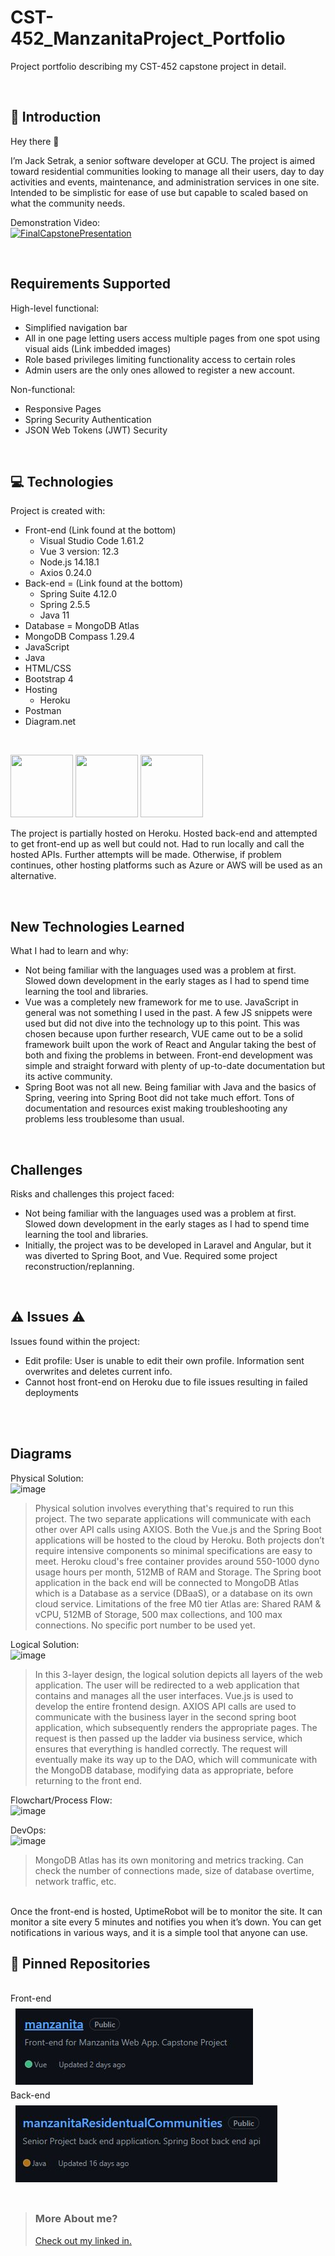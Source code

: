 # CST-452_ManzanitaProject_Portfolio
Project portfolio describing my CST-452 capstone project in detail.


<br>
<!-- Introduction to the project. What problem did I aim to solve and why? -->

## 📝 Introduction

Hey there 👋

I’m Jack Setrak, a senior software developer at GCU. The project is aimed toward residential communities looking to manage all their users, day to day activities and events, maintenance, and administration services in one site. Intended to be simplistic for ease of use but capable to scaled based on what the community needs. 

Demonstration Video: <br>
[![FinalCapstonePresentation](https://img.youtube.com/vi/fSnTTAuYv7M/0.jpg)](https://www.youtube.com/watch?v=fSnTTAuYv7M)

<br>
<!-- What high level functional and non-functional requirements  that were supported in this project -->

## Requirements Supported
High-level functional:
* Simplified navigation bar
* All in one page letting users access multiple pages from one spot using visual aids (Link imbedded images)
* Role based privileges limiting functionality access to certain roles
* Admin users are the only ones allowed to register a new account.

Non-functional:
* Responsive Pages
* Spring Security Authentication 
* JSON Web Tokens (JWT) Security

<br>
<!-- What technologies were used? -->

## 💻 Technologies
Project is created with:
* Front-end (Link found at the bottom)
  - Visual Studio Code 1.61.2
  - Vue 3 version: 12.3
  - Node.js 14.18.1
  - Axios 0.24.0
* Back-end = (Link found at the bottom)
  - Spring Suite 4.12.0
  - Spring 2.5.5
  - Java 11
* Database = MongoDB Atlas
* MongoDB Compass 1.29.4
* JavaScript
* Java
* HTML/CSS
* Bootstrap 4
* Hosting
  - Heroku
* Postman
* Diagram.net

<br>
<p float="left">
  <img src="https://devland.at/assets/images/vue3-first-look/vuelogo.png" width="100" Height="100" />
  <img src="https://pbs.twimg.com/profile_images/1235868806079057921/fTL08u_H_400x400.png" width="100" Height="100" /> 
  <img src="https://cdn.techjockey.com/web/assets/images/techjockey/products/5717_Mongodb-Atlas.jpg" width="100" Height="100"/>
</p>

The project is partially hosted on Heroku. Hosted back-end and attempted to get front-end up as well but could not. Had to run locally and call the hosted APIs. Further attempts will be made. Otherwise, if problem continues, other hosting platforms such as Azure or AWS will be used as an alternative.

<br>
<!-- What technologies were chosen and why. What best practices were supported and implemented. Is it cloud-deployed? -->

## New Technologies Learned
What I had to learn and why:
* Not being familiar with the languages used was a problem at first. Slowed down development in the early stages
as I had to spend time learning the tool and libraries.
* Vue was a completely new framework for me to use. JavaScript in general was not something I used in the past. A few JS snippets were used but did not dive into the technology up to this point. This was chosen because upon further research, VUE came out to be a solid framework built upon the work of React and Angular taking the best of both and fixing the problems in between. Front-end development was simple and straight  forward with plenty of up-to-date documentation but its active community. 
* Spring Boot was not all new. Being familiar with Java and the basics of Spring, veering into Spring Boot did not take much effort. Tons of documentation and resources exist making troubleshooting any problems less troublesome than usual. 

<br>
<!-- What challenges were faced along the  -->

## Challenges
Risks and challenges this project faced:
* Not being familiar with the languages used was a problem at first. Slowed down development in the early stages
as I had to spend time learning the tool and libraries.
* Initially, the project was to be developed in Laravel and Angular, but it was diverted to Spring Boot, and Vue. Required some project reconstruction/replanning. 


<br>
<!-- What issues does this project have? -->

## ⚠️ Issues ⚠️
Issues found within the project:
* Edit profile: User is unable to edit their own profile. Information sent overwrites and deletes current info.
* Cannot  host front-end on Heroku due to file issues resulting in failed deployments 

<br>
<br>
<!-- What were some diagrams used to plan this project? -->


## Diagrams
Physical Solution:<br>
![image](https://user-images.githubusercontent.com/36085137/165023826-1c3fd903-5ae2-439d-97de-9f34a6623781.png)
> Physical solution involves everything that's required to run this project. The two separate applications will communicate with each other over API calls using AXIOS. Both the Vue.js and the Spring Boot applications will be hosted to the cloud by Heroku. Both projects don’t require intensive components so minimal specifications are easy to meet. Heroku cloud's free container provides around 550-1000 dyno usage hours per month, 512MB of RAM and Storage. The Spring boot application in the back end will be connected to MongoDB Atlas which is a Database as a service (DBaaS), or a database on its own cloud service. Limitations of the free M0 tier Atlas are: Shared RAM & vCPU, 512MB of Storage, 500 max collections, and 100 max connections. No specific port number to be used yet. 

Logical Solution:<br>
![image](https://user-images.githubusercontent.com/36085137/165024245-28c7fb8b-2027-4dc6-8686-2cda93da0bee.png)
> In this 3-layer design, the logical solution depicts all layers of the web application. The user will be redirected to a web application that contains and manages all the user interfaces. Vue.js is used to develop the entire frontend design. AXIOS API calls are used to communicate with the business layer in the second spring boot application, which subsequently renders the appropriate pages. The request is then passed up the ladder via business service, which ensures that everything is handled correctly. The request will eventually make its way up to the DAO, which will communicate with the MongoDB database, modifying data as appropriate, before returning to the front end. 

Flowchart/Process Flow:<br>
![image](https://user-images.githubusercontent.com/36085137/165024376-228fa41d-6076-4c24-9ddd-a403de10f70f.png)

DevOps:<br>
![image](https://user-images.githubusercontent.com/36085137/165024566-ea500484-d518-4ef3-a97a-c0850419c487.png)
> MongoDB Atlas has its own monitoring and metrics tracking. Can check the number of connections made, size of database overtime, network traffic, etc. 
<br>
Once the front-end is hosted, UptimeRobot will be to monitor the site. It can monitor a site every 5 minutes and notifies you when it’s down. You can get notifications in various ways, and it is a simple tool that anyone can use. 

<br>

## 📌 Pinned Repositories
<!-- Where can the other repositories be found? -->

<br>
Front-end<br>
<kbd>
  <a href="https://github.com/jackfire78/manzanita">
    <img align="center" style="margin:0.5rem" src="/Images/Front-end.JPG" />
  </a>
</kbd>

<br>
Back-end<br>
<kbd>
  <a href="https://github.com/jackfire78/manzanitaResidentualCommunities">
    <img align="center" style="margin:0.5rem" border=:"2" src="/Images/Back-end.JPG" />
  </a>
</kbd>

<br>
<br>

> ### More About me?
> [Check out my linked in.](https://www.linkedin.com/in/jacksetrak/)
